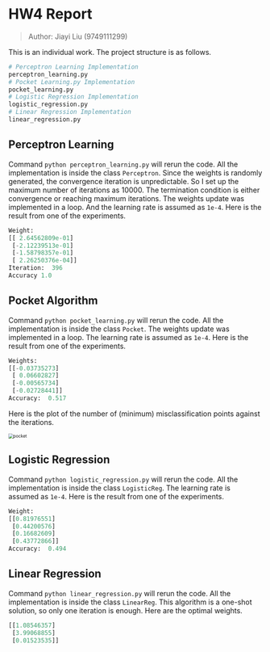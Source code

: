 # HW4 Report

> Author: Jiayi Liu (9749111299)

This is an individual work. The project structure is as follows.

```python
# Perceptron Learning Implementation
perceptron_learning.py
# Pocket Learning.py Implementation
pocket_learning.py
# Logistic Regression Implementation
logistic_regression.py
# Linear Regression Implementation
linear_regression.py
```

## Perceptron Learning

Command `python perceptron_learning.py` will rerun the code. All the implementation is inside the class `Perceptron`. Since the weights is randomly generated, the convergence iteration is unpredictable. So I set up the maximum number of iterations as 10000. The termination condition is either convergence or reaching maximum iterations. The weights update was implemented in a loop. And the learning rate is assumed as `1e-4`. Here is the result from one of the experiments.

```python
Weight: 
[[ 2.64562809e-01]
 [-2.12239513e-01]
 [-1.58798357e-01]
 [ 2.26250376e-04]]
Iteration:  396
Accuracy 1.0
```

## Pocket Algorithm

Command `python pocket_learning.py` will rerun the code. All the implementation is inside the class `Pocket`. The weights update was implemented in a loop. The learning rate is assumed as `1e-4`. Here is the result from one of the experiments.

```python
Weights: 
[[-0.03735273]
 [ 0.06602827]
 [-0.00565734]
 [-0.02728441]]
Accuracy:  0.517
```

Here is the plot of the number of (minimum) misclassification points against the iterations.

<img src="/Users/ljiayi/Documents/USC/DSCI 552/hw4/pocket.png" alt="pocket" style="zoom:60%;" />

## Logistic Regression

Command `python logistic_regression.py` will rerun the code. All the implementation is inside the class `LogisticReg`. The learning rate is assumed as `1e-4`. Here is the result from one of the experiments.

```python
Weight: 
[[0.81976551]
 [0.44200576]
 [0.16682609]
 [0.43772866]]
Accuracy:  0.494
```

## Linear Regression

Command `python linear_regression.py` will rerun the code. All the implementation is inside the class `LinearReg`. This algorithm is a one-shot solution, so only one iteration is enough. Here are the optimal weights.

```python
[[1.08546357]
 [3.99068855]
 [0.01523535]]
```

